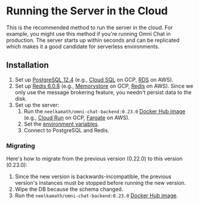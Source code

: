 # Running the Server in the Cloud

This is the recommended method to run the server in the cloud. For example, you might use this method if you're running Omni Chat in production. The server starts up within seconds and can be replicated which makes it a good candidate for serverless environments.

## Installation

1. Set up [PostgreSQL 12.4](https://www.postgresql.org/) (e.g., [Cloud SQL](https://cloud.google.com/sql/docs/postgres/) on GCP, [RDS](https://aws.amazon.com/rds/postgresql/) on AWS).
1. Set up [Redis 6.0.8](https://redis.io) (e.g., [Memorystore](https://cloud.google.com/memorystore/) on GCP, [Redis](https://aws.amazon.com/redis/) on AWS). Since we only use the message brokering feature, you needn't persist data to the disk.
1. Set up the server:
   1. Run the `neelkamath/omni-chat-backend:0.23.0` [Docker Hub image](https://hub.docker.com/repository/docker/neelkamath/omni-chat-backend) (e.g., [Cloud Run](https://cloud.google.com/run/) on GCP, [Fargate](https://aws.amazon.com/fargate/?whats-new-cards.sort-by=item.additionalFields.postDateTime&whats-new-cards.sort-order=desc&fargate-blogs.sort-by=item.additionalFields.createdDate&fargate-blogs.sort-order=desc) on AWS).
   1. Set the [environment variables](env.md).
   1. Connect to PostgreSQL and Redis.

### Migrating

Here's how to migrate from the previous version (0.22.0) to this version (0.23.0):

1. Since the new version is backwards-incompatible, the previous version's instances must be stopped before running the new version.
1. Wipe the DB because the schema changed.
1. Run the `neelkamath/omni-chat-backend:0.23.0` [Docker Hub image](https://hub.docker.com/repository/docker/neelkamath/omni-chat-backend).
